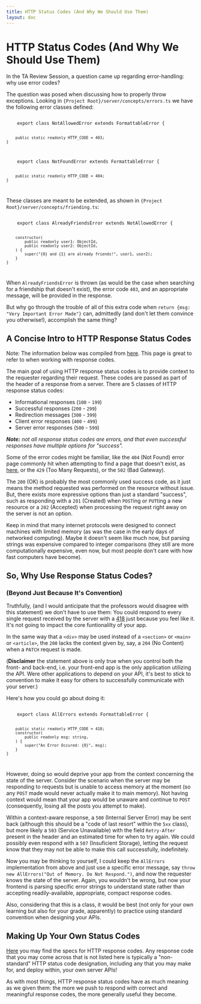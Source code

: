 ```yaml
---
title: HTTP Status Codes (And Why We Should Use Them)
layout: doc
---
```


# HTTP Status Codes (And Why We Should Use Them)

In the TA Review Session, a question came up regarding error-handling: why use error codes?

The question was posed when discussing how to properly throw exceptions. Looking in `{Project Root}/server/concepts/errors.ts` we have the following error classes defined:

<code>
    export class NotAllowedError extends FormattableError {
        
        public static readonly HTTP_CODE = 403;
    }
</code>
<code>
    export class NotFoundError extends FormattableError {
        
        public static readonly HTTP_CODE = 404;
    }
</code>

These classes are meant to be extended, as shown in `{Project Root}/server/concepts/friending.ts`:

<code>
    export class AlreadyFriendsError extends NotAllowedError {
        
        constructor(
            public readonly user1: ObjectId,
            public readonly user2: ObjectId,
        ) {
            super("{0} and {1} are already friends!", user1, user2);
        }
    }
</code>

When `AlreadyFriendsError` is thrown (as would be the case when searching for a friendship that doesn't exist), the error code `403`, and an appropriate message, will be provided in the response.

But why go through the trouble of all of this extra code when `return {msg: "Very Important Error Made"}` can, admittedly (and don't let them convince you otherwise!), accomplish the same thing?

## A Concise Intro to HTTP Response Status Codes

Note: The information below was compiled from [here](https://developer.mozilla.org/en-US/docs/Web/HTTP/Status). This page is great to refer to when working with response codes.

The main goal of using HTTP response status codes is to provide context to the requester regarding their request. These codes are passed as part of the header of a response from a server. There are 5 classes of HTTP response status codes:
- Informational responses (`100` - `199`)
- Successful responses (`200` - `299`)
- Redirection messages (`300` - `399`)
- Client error responses (`400` - `499`)
- Server error responses (`500` - `599`)

***Note:** not all response status codes are errors, and that even successful responses have multiple options for "success".*

Some of the error codes might be familiar, like the `404` (Not Found) error page commonly hit when attempting to find a page that doesn't exist, as [here](https://github.com/MPadilla198/portfolio-miguel-), or the `429` (Too Many Requests), or the `502` (Bad Gateway).

The `200` (OK) is probably the most commonly used success code, as it just means the method requested was performed on the resource without issue. But, there exists more expressive options than just a standard "success", such as responding with a `201` (Created) when `POST`ing or `PUT`ting a new resource or a `202` (Accepted) when processing the request right away on the server is not an option.

Keep in mind that many internet protocols were designed to connect machines with limited memory (as was the case in the early days of networked computing). Maybe it doesn't seem like much now, but parsing strings was expensive compared to integer comparisons (they still are more computationally expensive, even now, but most people don't care with how fast computers have become).

## So, Why Use Response Status Codes? 
### (Beyond Just Because It's Convention)

Truthfully, (and I would anticipate that the professors would disagree with this statement) we don't have to use them: You could respond to every single request received by the server with a [418](https://developer.mozilla.org/en-US/docs/Web/HTTP/Status/418) just because you feel like it. It's not going to impact the core funtionalilty of your app. 

In the same way that a `<div>` may be used instead of a `<section>` or `<main>` or `<article>`, the `200` lacks the context given by, say, a `204` (No Content) when a `PATCH` request is made.

(**Disclaimer** the statement above is only true when you control both the front- and back-end, i.e. your front-end app is the only application utilizing the API. Were other applications to depend on your API, it's best to stick to convention to make it easy for others to successfully communicate with your server.)

Here's how you could go about doing it:

<code>
    export class AllErrors extends FormattableError {

        public static readonly HTTP_CODE = 418;
        constructor(
            public readonly msg: string,
        ) {
            super("An Error Occured: {0}", msg);
        }
    }
</code>

However, doing so would deprive your app from the context concerning the state of the server. Consider the scenario when the server may be responding to requests but is unable to access memory at the moment (so any `POST` made would never actually make it to main memory). Not having context would mean that your app would be unaware and continue to `POST` (consequently, losing all the posts you attempt to make).

Within a context-aware response, a `500` (Internal Server Error) may be sent back (although this should be a "code of last resort" within the `5xx` class), but more likely a `503` (Service Unavailable) with the field `Retry-After` present in the header and an estimated time for when to try again. We could possibly even respond with a `507` (Insuficient Storage), letting the request know that they may not be able to make this call successfully, indefinitely.

Now you may be thinking to yourself, I could keep the `AllErrors` implementation from above and just use a specific error message, say `throw new AllErrors("Out of Memory. Do Not Respond.")`, and now the requester knows the state of the server. Again, you wouldn't be wrong, but now your frontend is parsing specific error strings to understand state rather than accepting readily-available, appropriate, compact response codes.

Also, considering that this is a class, it would be best (not only for your own learning but also for your grade, apparently) to practice using standard convention when designing your APIs.

## Making Up Your Own Status Codes

[Here](https://httpwg.org/specs/rfc9110.html#overview.of.status.codes) you may find the specs for HTTP response codes. Any response code that you may come across that is not listed here is typically a "non-standard" HTTP status code designation, including any that you may make for, and deploy within, your own server APIs!

As with most things, HTTP response status codes have as much meaning as we given them: the more we push to respond with correct and meaningful response codes, the more generally useful they become.
